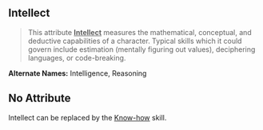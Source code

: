 Intellect
---------

> This attribute <ins>__Intellect__</ins> measures the mathematical, conceptual, and deductive capabilities of a character. Typical skills which it could govern include estimation (mentally figuring out values), deciphering languages, or code-breaking.

__Alternate Names:__ Intelligence, <span title='Solar'>Reasoning</span>



No Attribute
------------

Intellect can be replaced by the [Know-how](Know-how.md) skill.

